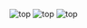 ![top](https://github.com/ArtiomBoo/IN1060-Project/blob/master/img/github.jpg)
![top](https://github.com/ArtiomBoo/IN1060-Project/blob/master/img/1.00_02_17_21.Still006.bmp)
![top](https://github.com/ArtiomBoo/IN1060-Project/blob/master/img/1.00_02_12_11.Still007.bmp)
